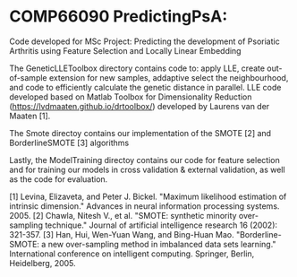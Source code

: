 # COMP66090 PredictingPsA:

Code developed for MSc Project: Predicting the development of Psoriatic Arthritis using Feature Selection and Locally Linear Embedding

The GeneticLLEToolbox directory contains code to: apply LLE, create out-of-sample extension for new samples, addaptive select the neighbourhood, and code to efficiently calculate the genetic distance in parallel.
LLE code developed based on Matlab Toolbox for Dimensionality Reduction (https://lvdmaaten.github.io/drtoolbox/) developed by Laurens van der Maaten [1].

The Smote directoy contains our implementation of the SMOTE [2] and BorderlineSMOTE [3] algorithms

Lastly, the ModelTraining directoy contains our code for feature selection and for training our models in cross validation & external validation, as well as the code for evaluation.

[1] Levina, Elizaveta, and Peter J. Bickel. "Maximum likelihood estimation of intrinsic dimension." Advances in neural information processing systems. 2005.
[2] Chawla, Nitesh V., et al. "SMOTE: synthetic minority over-sampling technique." Journal of artificial intelligence research 16 (2002): 321-357.
[3] Han, Hui, Wen-Yuan Wang, and Bing-Huan Mao. "Borderline-SMOTE: a new over-sampling method in imbalanced data sets learning." International conference on intelligent computing. Springer, Berlin, Heidelberg, 2005.
